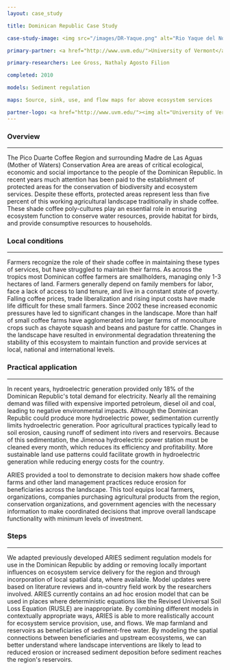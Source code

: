 ```yaml
---
layout: case_study

title: Dominican Republic Case Study

case-study-image: <img src="/images/DR-Yaque.png" alt="Rio Yaque del Norte watershed" />

primary-partner: <a href="http://www.uvm.edu/">University of Vermont</a>

primary-researchers: Lee Gross, Nathaly Agosto Filion

completed: 2010

models: Sediment regulation

maps: Source, sink, use, and flow maps for above ecosystem services

partner-logo: <a href="http://www.uvm.edu/"><img alt="University of Vermont" src="/images/uvmlogo-words.gif" /></a>
---
```

### Overview
-------------

The Pico Duarte Coffee Region and surrounding Madre de Las Aguas
(Mother of Waters) Conservation Area are areas of critical ecological,
economic and social importance to the people of the Dominican
Republic. In recent years much attention has been paid to the
establishment of protected areas for the conservation of biodiversity
and ecosystem services. Despite these efforts, protected areas
represent less than five percent of this working agricultural
landscape traditionally in shade coffee. These shade coffee
poly-cultures play an essential role in ensuring ecosystem function to
conserve water resources, provide habitat for birds, and provide
consumptive resources to households.

### Local conditions
---------------------

Farmers recognize the role of their shade coffee in maintaining these
types of services, but have struggled to maintain their farms. As
across the tropics most Dominican coffee farmers are smallholders,
managing only 1-3 hectares of land. Farmers generally depend on family
members for labor, face a lack of access to land tenure, and live in a
constant state of poverty. Falling coffee prices, trade liberalization
and rising input costs have made life difficult for these small
farmers. Since 2002 these increased economic pressures have led to
significant changes in the landscape. More than half of small coffee
farms have agglomerated into larger farms of monoculture crops such as
chayote squash and beans and pasture for cattle.  Changes in the
landscape have resulted in environmental degradation threatening the
stability of this ecosystem to maintain function and provide services
at local, national and international levels.

### Practical application
--------------------------

In recent years, hydroelectric generation provided only 18% of the
Dominican Republic's total demand for electricity. Nearly all the
remaining demand was filled with expensive imported petroleum, diesel
oil and coal, leading to negative environmental impacts. Although the
Dominican Republic could produce more hydroelectric power,
sedimentation currently limits hydroelectric generation. Poor
agricultural practices typically lead to soil erosion, causing runoff
of sediment into rivers and reservoirs. Because of this sedimentation,
the Jimenoa hydroelectric power station must be cleaned every month,
which reduces its efficiency and profitability. More sustainable land
use patterns could facilitate growth in hydroelectric generation while
reducing energy costs for the country.
	  
ARIES provided a tool to demonstrate to decision makers how shade
coffee farms and other land management practices reduce erosion for
beneficiaries across the landscape. This tool equips local farmers,
organizations, companies purchasing agricultural products from the
region, conservation organizations, and government agencies with the
necessary information to make coordinated decisions that improve
overall landscape functionality with minimum levels of investment.

### Steps
----------

We adapted previously developed ARIES sediment regulation models for
use in the Dominican Republic by adding or removing locally important
influences on ecosystem service delivery for the region and through
incorporation of local spatial data, where available.  Model updates
were based on literature reviews and in-country field work by the
researchers involved.  ARIES currently contains an ad hoc erosion
model that can be used in places where deterministic equations like
the Revised Universal Soil Loss Equation (RUSLE) are inappropriate.
By combining different models in contextually appropriate ways, ARIES
is able to more realistically account for ecosystem service provision,
use, and flows.  We map farmland and reservoirs as beneficiaries of
sediment-free water.  By modeling the spatial connections between
beneficiaries and upstream ecosystems, we can better understand where
landscape interventions are likely to lead to reduced erosion or
increased sediment deposition before sediment reaches the region's
reservoirs.
